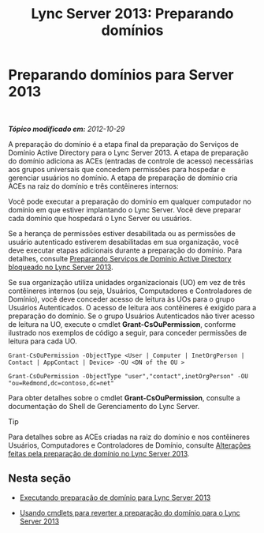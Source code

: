 ﻿---
title: 'Lync Server 2013: Preparando domínios'
TOCTitle: Preparando domínios
ms:assetid: 8eea541c-5f9d-4afc-92a8-a31d6f742544
ms:mtpsurl: https://technet.microsoft.com/pt-br/library/Gg398721(v=OCS.15)
ms:contentKeyID: 49307426
ms.date: 05/19/2016
mtps_version: v=OCS.15
ms.translationtype: HT
---

# Preparando domínios para Server 2013

 

_**Tópico modificado em:** 2012-10-29_

A preparação do domínio é a etapa final da preparação do Serviços de Domínio Active Directory para o Lync Server 2013. A etapa de preparação do domínio adiciona as ACEs (entradas de controle de acesso) necessárias aos grupos universais que concedem permissões para hospedar e gerenciar usuários no domínio. A etapa de preparação de domínio cria ACEs na raiz do domínio e três contêineres internos:

Você pode executar a preparação do domínio em qualquer computador no domínio em que estiver implantando o Lync Server. Você deve preparar cada domínio que hospedará o Lync Server ou usuários.

Se a herança de permissões estiver desabilitada ou as permissões de usuário autenticado estiverem desabilitadas em sua organização, você deve executar etapas adicionais durante a preparação do domínio. Para detalhes, consulte [Preparando Serviços de Domínio Active Directory bloqueado no Lync Server 2013](lync-server-2013-preparing-a-locked-down-active-directory-domain-services.md).

Se sua organização utiliza unidades organizacionais (UO) em vez de três contêineres internos (ou seja, Usuários, Computadores e Controladores de Domínio), você deve conceder acesso de leitura às UOs para o grupo Usuários Autenticados. O acesso de leitura aos contêineres é exigido para a preparação do domínio. Se o grupo Usuários Autenticados não tiver acesso de leitura na UO, execute o cmdlet **Grant-CsOuPermission**, conforme ilustrado nos exemplos de código a seguir, para conceder permissões de leitura para cada UO.

    Grant-CsOuPermission -ObjectType <User | Computer | InetOrgPerson | Contact | AppContact | Device> -OU <DN of the OU > 

    Grant-CsOuPermission -ObjectType "user","contact",inetOrgPerson" -OU "ou=Redmond,dc=contoso,dc=net"

Para obter detalhes sobre o cmdlet **Grant-CsOuPermission**, consulte a documentação do Shell de Gerenciamento do Lync Server.


> [!TIP]
> Para detalhes sobre as ACEs criadas na raiz do domínio e nos contêineres Usuários, Computadores e Controladores de Domínio, consulte <A href="lync-server-2013-changes-made-by-domain-preparation.md">Alterações feitas pela preparação de domínio no Lync Server 2013</A>.



## Nesta seção

  - [Executando preparação de domínio para Lync Server 2013](lync-server-2013-running-domain-preparation.md)

  - [Usando cmdlets para reverter a preparação do domínio para o Lync Server 2013](lync-server-2013-using-cmdlets-to-reverse-domain-preparation.md)

